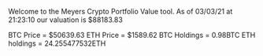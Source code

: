 Welcome to the Meyers Crypto Portfolio Value tool. 
As of 03/03/21 at 21:23:10 our valuation is $88183.83 

BTC Price = $50639.63
 ETH Price = $1589.62
BTC Holdings = 0.98BTC
 ETH holdings = 24.255477532ETH 
